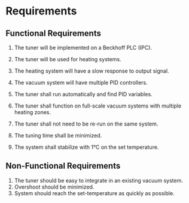 # Requirements

## Functional Requirements
1.	The tuner will be implemented on a Beckhoff PLC (IPC).
2.	The tuner will be used for heating systems.
3.	The heating system will have a slow response to output signal.
4.	The vacuum system will have multiple PID controllers.

1.	The tuner shall run automatically and find PID variables.
2.	The tuner shall function on full-scale vacuum systems with multiple heating zones.
3.	The tuner shall not need to be re-run on the same system.
4.	The tuning time shall be minimized.
5.	The system shall stabilize with 1°C on the set temperature.

## Non-Functional Requirements
1. 	The tuner should be easy to integrate in an existing vacuum system.
2. 	Overshoot should be minimized.
3. 	System should reach the set-temperature as quickly as possible.